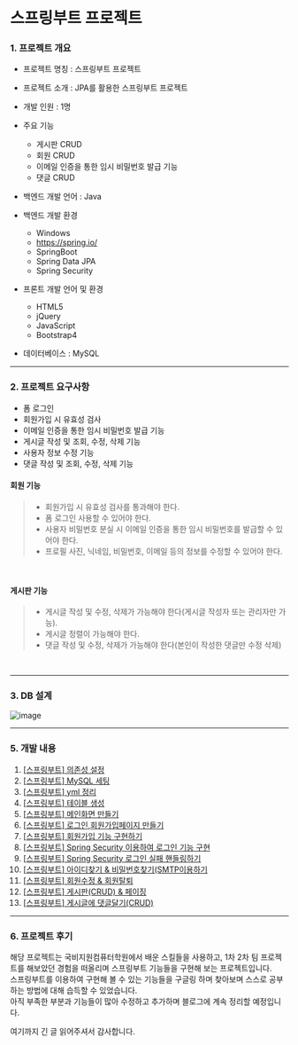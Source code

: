 # 스프링부트 프로젝트

### 1. 프로젝트 개요
- 프로젝트 명칭 : 스프링부트 프로젝트
- 프로젝트 소개 : JPA를 활용한 스프링부트 프로젝트
- 개발 인원 : 1명
- 주요 기능
	- 게시판 CRUD
	- 회원 CRUD
	- 이메일 인증을 통한 임시 비밀번호 발급 기능
 	- 댓글 CRUD

- 백엔드 개발 언어 : Java
- 백엔드 개발 환경
	- Windows
	- https://spring.io/
	- SpringBoot
	- Spring Data JPA
	- Spring Security


- 프론트 개발 언어 및 환경
	- HTML5
	- jQuery
	- JavaScript
	- Bootstrap4
- 데이터베이스 : MySQL

<hr>

### 2. 프로젝트 요구사항
- 폼 로그인
- 회원가입 시 유효성 검사
- 이메일 인증을 통한 임시 비밀번호 발급 기능
- 게시글 작성 및 조회, 수정, 삭제 기능
- 사용자 정보 수정 기능
- 댓글 작성 및 조회, 수정, 삭제 기능


#### 회원 기능
> - 회원가입 시 유효성 검사를 통과해야 한다.
> - 폼 로그인 사용할 수 있어야 한다.
> - 사용자 비밀번호 분실 시 이메일 인증을 통한 임시 비밀번호를 발급할 수 있어야 한다.
> - 프로필 사진, 닉네임, 비밀번호, 이메일 등의 정보를 수정할 수 있어야 한다.

<br>

#### 게시판 기능
> - 게시글 작성 및 수정, 삭제가 가능해야 한다(게시글 작성자 또는 관리자만 가능).
> - 게시글 정렬이 가능해야 한다.
> - 댓글 작성 및 수정, 삭제가 가능해야 한다(본인이 작성한 댓글만 수정 삭제)


<br>


<hr>

### 3. DB 설계
![image](https://github.com/kimdeukju/SpringBootProject/assets/106312692/5766bc8b-36ec-4db8-823d-7a155ab25d51)



<hr>


### 5. 개발 내용
1. [[스프링부트] 의존성 설정](https://judeukkim.tistory.com/8)
2. [[스프링부트] MySQL 세팅](https://judeukkim.tistory.com/9)
3. [[스프링부트] yml 정리](https://judeukkim.tistory.com/10)
4. [[스프링부트] 테이블 생성](https://judeukkim.tistory.com/11)
5. [[스프링부트] 메인화면 만들기](https://judeukkim.tistory.com/12)
6. [[스프링부트] 로그인,회원가입페이지 만들기](https://judeukkim.tistory.com/13)
7. [[스프링부트] 회원가입 기능 구현하기](https://judeukkim.tistory.com/14)
8. [[스프링부트] Spring Security 이용하여 로그인 기능 구현](https://judeukkim.tistory.com/15)
9. [[스프링부트] Spring Security 로그인 실패 핸들링하기](https://judeukkim.tistory.com/16)
10. [[스프링부트] 아이디찾기 & 비밀번호찾기(SMTP이용하기](https://judeukkim.tistory.com/17)
11. [[스프링부트] 회원수정 & 회원탈퇴](https://judeukkim.tistory.com/18)
12. [[스프링부트] 게시판(CRUD) & 페이징](https://judeukkim.tistory.com/19)
13. [[스프링부트] 게시글에 댓글달기(CRUD)](https://judeukkim.tistory.com/20)

<hr>


### 6. 프로젝트 후기
해당 프로젝트는 국비지원컴퓨터학원에서 배운 스킬들을 사용하고, 1차 2차 팀 프로젝트를 해보았던 경험을 떠올리며 스프링부트 기능들을 구현해 보는 프로젝트입니다. <br>
스프링부트를 이용하여 구현해 볼 수 있는 기능들을 구글링 하며 찾아보며 스스로 공부하는 방법에 대해 습득할 수 있었습니다. <br>
아직 부족한 부분과 기능들이 많아 수정하고 추가하며 블로그에 계속 정리할 예정입니다. <br>

여기까지 긴 글 읽어주셔서 감사합니다.
